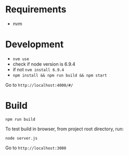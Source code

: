 Requirements
=
- nvm

Development
===========

- ```nvm use```
- check if node version is 6.9.4
- if not ```nvm install 6.9.4```
- ```npm install && npm run build && npm start```

Go to ```http://localhost:4000/#/```

Build
=====
```npm run build```

To test build in browser, from project root directory, run:

```node server.js```

Go to ```http://localhost:3000```
